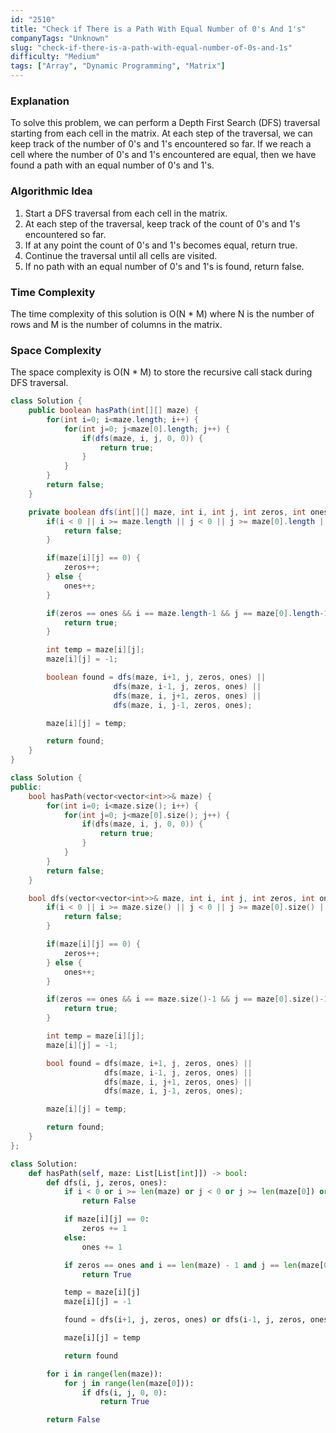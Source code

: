 ```yaml
---
id: "2510"
title: "Check if There is a Path With Equal Number of 0's And 1's"
companyTags: "Unknown"
slug: "check-if-there-is-a-path-with-equal-number-of-0s-and-1s"
difficulty: "Medium"
tags: ["Array", "Dynamic Programming", "Matrix"]
---
```


### Explanation

To solve this problem, we can perform a Depth First Search (DFS) traversal starting from each cell in the matrix. At each step of the traversal, we can keep track of the number of 0's and 1's encountered so far. If we reach a cell where the number of 0's and 1's encountered are equal, then we have found a path with an equal number of 0's and 1's.

### Algorithmic Idea
1. Start a DFS traversal from each cell in the matrix.
2. At each step of the traversal, keep track of the count of 0's and 1's encountered so far.
3. If at any point the count of 0's and 1's becomes equal, return true.
4. Continue the traversal until all cells are visited.
5. If no path with an equal number of 0's and 1's is found, return false.

### Time Complexity
The time complexity of this solution is O(N * M) where N is the number of rows and M is the number of columns in the matrix.

### Space Complexity
The space complexity is O(N * M) to store the recursive call stack during DFS traversal.
```java
class Solution {
    public boolean hasPath(int[][] maze) {
        for(int i=0; i<maze.length; i++) {
            for(int j=0; j<maze[0].length; j++) {
                if(dfs(maze, i, j, 0, 0)) {
                    return true;
                }
            }
        }
        return false;
    }

    private boolean dfs(int[][] maze, int i, int j, int zeros, int ones) {
        if(i < 0 || i >= maze.length || j < 0 || j >= maze[0].length || maze[i][j] == -1) {
            return false;
        }

        if(maze[i][j] == 0) {
            zeros++;
        } else {
            ones++;
        }

        if(zeros == ones && i == maze.length-1 && j == maze[0].length-1) {
            return true;
        }

        int temp = maze[i][j];
        maze[i][j] = -1;

        boolean found = dfs(maze, i+1, j, zeros, ones) ||
                       dfs(maze, i-1, j, zeros, ones) ||
                       dfs(maze, i, j+1, zeros, ones) ||
                       dfs(maze, i, j-1, zeros, ones);

        maze[i][j] = temp;

        return found;
    }
}
```

```cpp
class Solution {
public:
    bool hasPath(vector<vector<int>>& maze) {
        for(int i=0; i<maze.size(); i++) {
            for(int j=0; j<maze[0].size(); j++) {
                if(dfs(maze, i, j, 0, 0)) {
                    return true;
                }
            }
        }
        return false;
    }

    bool dfs(vector<vector<int>>& maze, int i, int j, int zeros, int ones) {
        if(i < 0 || i >= maze.size() || j < 0 || j >= maze[0].size() || maze[i][j] == -1) {
            return false;
        }

        if(maze[i][j] == 0) {
            zeros++;
        } else {
            ones++;
        }

        if(zeros == ones && i == maze.size()-1 && j == maze[0].size()-1) {
            return true;
        }

        int temp = maze[i][j];
        maze[i][j] = -1;

        bool found = dfs(maze, i+1, j, zeros, ones) ||
                     dfs(maze, i-1, j, zeros, ones) ||
                     dfs(maze, i, j+1, zeros, ones) ||
                     dfs(maze, i, j-1, zeros, ones);

        maze[i][j] = temp;

        return found;
    }
};
```

```python
class Solution:
    def hasPath(self, maze: List[List[int]]) -> bool:
        def dfs(i, j, zeros, ones):
            if i < 0 or i >= len(maze) or j < 0 or j >= len(maze[0]) or maze[i][j] == -1:
                return False

            if maze[i][j] == 0:
                zeros += 1
            else:
                ones += 1

            if zeros == ones and i == len(maze) - 1 and j == len(maze[0]) - 1:
                return True

            temp = maze[i][j]
            maze[i][j] = -1

            found = dfs(i+1, j, zeros, ones) or dfs(i-1, j, zeros, ones) or dfs(i, j+1, zeros, ones) or dfs(i, j-1, zeros, ones)

            maze[i][j] = temp

            return found

        for i in range(len(maze)):
            for j in range(len(maze[0])):
                if dfs(i, j, 0, 0):
                    return True

        return False
```